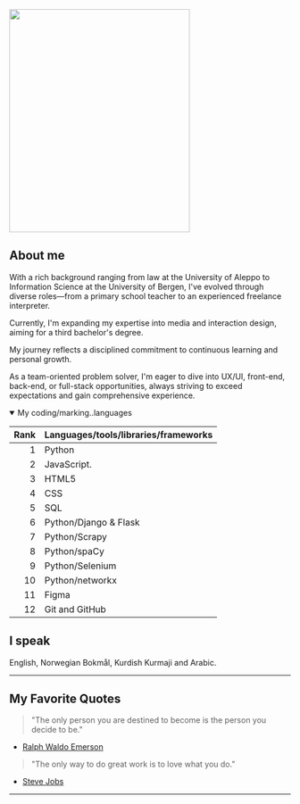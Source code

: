 


<img src="myWorkspace.jpg" width="80%" height="400">


## About me
With a rich background ranging from law at the University of Aleppo to Information Science at the University of Bergen, I've evolved through diverse roles—from a primary school teacher to an experienced freelance interpreter. 

Currently, I'm expanding my expertise into media and interaction design, aiming for a third bachelor's degree. 

My journey reflects a disciplined commitment to continuous learning and personal growth. 

As a team-oriented problem solver, I'm eager to dive into UX/UI, front-end, back-end, or full-stack opportunities, always striving to exceed expectations and gain comprehensive experience.

<details open>
 <summary> My coding/marking..languages</summary>
 
| Rank | Languages/tools/libraries/frameworks|
|-----:|--------------|
|     1| Python       |
|     2| JavaScript.  |
|     3| HTML5        |
|     4| CSS          |
|     5| SQL          |
|     6| Python/Django & Flask|
|     7| Python/Scrapy|
|     8| Python/spaCy |
|     9| Python/Selenium |
|     10| Python/networkx|
|     11| Figma|
|     12| Git and GitHub|





 </details>
 
## I speak
English, Norwegian Bokmål, Kurdish Kurmaji and Arabic.


---
## My Favorite Quotes
>"The only person you are destined to become is the person you decide to be." 
- [Ralph Waldo Emerson](https://en.wikipedia.org/wiki/Ralph_Waldo_Emerson)

>"The only way to do great work is to love what you do." 
- [Steve Jobs](https://en.wikipedia.org/wiki/Steve_Jobs#1985–1997)
---




<!---
zagrosjawar/zagrosjawar is a ✨ special ✨ repository because its `README.md` (this file) appears on your GitHub profile.
You can click the Preview link to take a look at your changes.
--->
